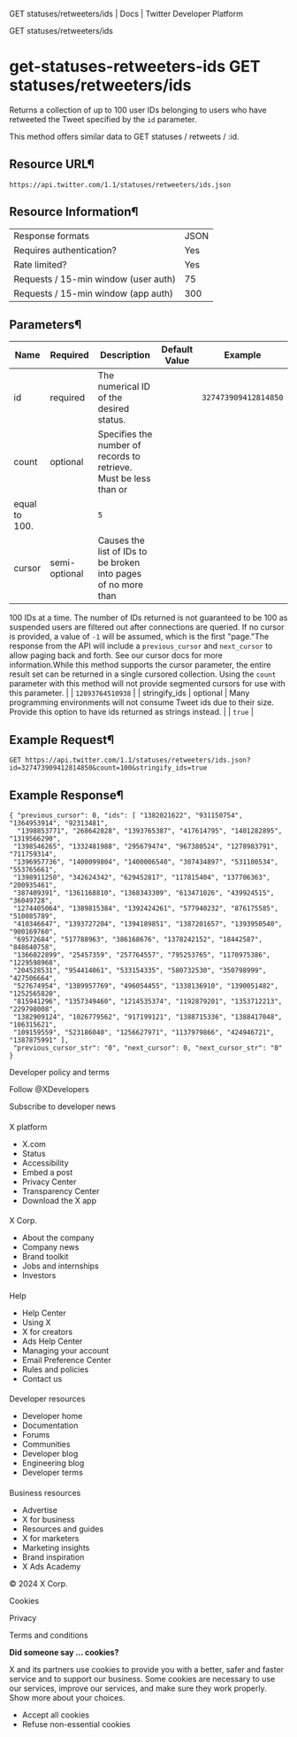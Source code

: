 
GET statuses/retweeters/ids | Docs | Twitter Developer Platform 

GET statuses/retweeters/ids

get-statuses-retweeters-ids
GET statuses/retweeters/ids
===========================

Returns a collection of up to 100 user IDs belonging to users who
have retweeted the Tweet specified by the `id` parameter.

This method offers similar data to GET
statuses / retweets / :id.

Resource URL¶
-------------

`https://api.twitter.com/1.1/statuses/retweeters/ids.json`

Resource Information¶
---------------------

|  |  |
| --- | --- |
| Response formats | JSON |
| Requires authentication? | Yes |
| Rate limited? | Yes |
| Requests / 15-min window (user auth) | 75 |
| Requests / 15-min window (app auth) | 300 |

Parameters¶
-----------

| Name | Required | Description | Default Value | Example |
| --- | --- | --- | --- | --- |
| id | required | The numerical ID of the desired status. |  | `327473909412814850` |
| count | optional | Specifies the number of records to retrieve. Must be less than or
equal to 100. |  | `5` |
| cursor | semi-optional | Causes the list of IDs to be broken into pages of no more than
100 IDs at a time. The number of IDs returned is not guaranteed to be
100 as suspended users are filtered out after connections are queried.
If no cursor is provided, a value of `-1` will be assumed,
which is the first "page."The response from the API will include
a `previous_cursor` and `next_cursor` to allow
paging back and forth. See our
cursor docs for more information.While this method supports
the cursor parameter, the entire result set can be returned in a single
cursored collection. Using the `count` parameter with this
method will not provide segmented cursors for use with this
parameter. |  | `12893764510938` |
| stringify\_ids | optional | Many programming environments will not consume Tweet ids due to
their size. Provide this option to have ids returned as strings
instead. |  | `true` |

Example Request¶
----------------

`GET https://api.twitter.com/1.1/statuses/retweeters/ids.json?id=327473909412814850&count=100&stringify_ids=true`

Example Response¶
-----------------

```
{ "previous_cursor": 0, "ids": [ "1382021622", "931150754", "1364953914", "92313481",
  "1398853771", "268642828", "1393765387", "417614795", "1401282895", "1319566290",
 "1398546265", "1332481988", "295679474", "967380524", "1278983791", "711759314",
 "1396957736", "1400099804", "1400006540", "307434897", "531100534", "553765661",
 "1398911250", "342624342", "629452817", "117815404", "137706363", "200935461",
 "387409391", "1361168810", "1368343309", "613471026", "439924515", "36049728",
 "1274405064", "1389815384", "1392424261", "577940232", "876175585", "510085789",
 "410346647", "1393727204", "1394189851", "1387201657", "1393950540", "900169760",
 "69572684", "517788963", "386168676", "1378242152", "18442587", "848640758",
 "1366022899", "25457359", "257764557", "795253765", "1170975386", "1229598968",
 "204528531", "954414061", "533154335", "580732530", "350798999", "427506664",
 "527674954", "1389957769", "496054455", "1338136910", "1390051482", "1252565820",
 "815941296", "1357349460", "1214535374", "1192879201", "1353712213", "229798008",
 "1382909124", "1026779562", "917199121", "1388715336", "1388417048", "106315621",
 "109159559", "523186040", "1256627971", "1137979866", "424946721", "1387875991" ],
 "previous_cursor_str": "0", "next_cursor": 0, "next_cursor_str": "0" }
```

Developer policy and terms

Follow @XDevelopers

Subscribe to developer news

#### 
 X platform

* X.com
* Status
* Accessibility
* Embed a post
* Privacy Center
* Transparency Center
* Download the X app

#### 
 X Corp.

* About the company
* Company news
* Brand toolkit
* Jobs and internships
* Investors

#### 
 Help

* Help Center
* Using X
* X for creators
* Ads Help Center
* Managing your account
* Email Preference Center
* Rules and policies
* Contact us

#### 
 Developer resources

* Developer home
* Documentation
* Forums
* Communities
* Developer blog
* Engineering blog
* Developer terms

#### 
 Business resources

* Advertise
* X for business
* Resources and guides
* X for marketers
* Marketing insights
* Brand inspiration
* X Ads Academy

 © 2024 X Corp.

Cookies

Privacy

Terms and conditions

**Did someone say … cookies?**  

 X and its partners use cookies to provide you with a better, safer and
 faster service and to support our business. Some cookies are necessary to use
 our services, improve our services, and make sure they work properly.
 Show more about your choices.

* Accept all cookies
* Refuse non-essential cookies